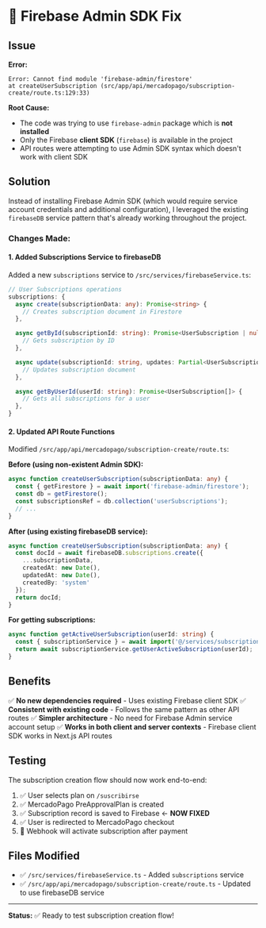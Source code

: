# 🔧 Firebase Admin SDK Fix

## Issue

**Error:**
```
Error: Cannot find module 'firebase-admin/firestore'
at createUserSubscription (src/app/api/mercadopago/subscription-create/route.ts:129:33)
```

**Root Cause:**
- The code was trying to use `firebase-admin` package which is **not installed**
- Only the Firebase **client SDK** (`firebase`) is available in the project
- API routes were attempting to use Admin SDK syntax which doesn't work with client SDK

## Solution

Instead of installing Firebase Admin SDK (which would require service account credentials and additional configuration), I leveraged the existing `firebaseDB` service pattern that's already working throughout the project.

### **Changes Made:**

#### **1. Added Subscriptions Service to firebaseDB**

Added a new `subscriptions` service to `/src/services/firebaseService.ts`:

```typescript
// User Subscriptions operations
subscriptions: {
  async create(subscriptionData: any): Promise<string> {
    // Creates subscription document in Firestore
  },

  async getById(subscriptionId: string): Promise<UserSubscription | null> {
    // Gets subscription by ID
  },

  async update(subscriptionId: string, updates: Partial<UserSubscription>): Promise<void> {
    // Updates subscription document
  },

  async getByUserId(userId: string): Promise<UserSubscription[]> {
    // Gets all subscriptions for a user
  },
}
```

#### **2. Updated API Route Functions**

Modified `/src/app/api/mercadopago/subscription-create/route.ts`:

**Before (using non-existent Admin SDK):**
```typescript
async function createUserSubscription(subscriptionData: any) {
  const { getFirestore } = await import('firebase-admin/firestore');
  const db = getFirestore();
  const subscriptionsRef = db.collection('userSubscriptions');
  // ...
}
```

**After (using existing firebaseDB service):**
```typescript
async function createUserSubscription(subscriptionData: any) {
  const docId = await firebaseDB.subscriptions.create({
    ...subscriptionData,
    createdAt: new Date(),
    updatedAt: new Date(),
    createdBy: 'system'
  });
  return docId;
}
```

**For getting subscriptions:**
```typescript
async function getActiveUserSubscription(userId: string) {
  const { subscriptionService } = await import('@/services/subscriptionService');
  return await subscriptionService.getUserActiveSubscription(userId);
}
```

## Benefits

✅ **No new dependencies required** - Uses existing Firebase client SDK
✅ **Consistent with existing code** - Follows the same pattern as other API routes
✅ **Simpler architecture** - No need for Firebase Admin service account setup
✅ **Works in both client and server contexts** - Firebase client SDK works in Next.js API routes

## Testing

The subscription creation flow should now work end-to-end:

1. ✅ User selects plan on `/suscribirse`
2. ✅ MercadoPago PreApprovalPlan is created
3. ✅ Subscription record is saved to Firebase ← **NOW FIXED**
4. ✅ User is redirected to MercadoPago checkout
5. 🔄 Webhook will activate subscription after payment

## Files Modified

- ✅ `/src/services/firebaseService.ts` - Added `subscriptions` service
- ✅ `/src/app/api/mercadopago/subscription-create/route.ts` - Updated to use firebaseDB service

---

**Status:** ✅ Ready to test subscription creation flow!
